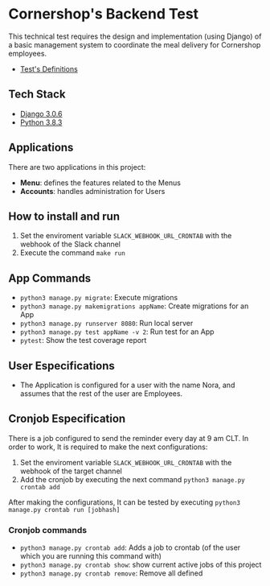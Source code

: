# Cornershop's Backend Test

This technical test requires the design and implementation (using Django) of a basic management system to coordinate the meal delivery for Cornershop employees.

- [Test's Definitions](<https://github.com/gegonzalez/Backend-Test-Gonzalez/blob/master/docs/Context.md>)

## Tech Stack

- [Django 3.0.6](<https://www.djangoproject.com/>)
- [Python 3.8.3](<https://www.python.org/downloads/>)

## Applications

There are two applications in this project:

- **Menu**: defines the features related to the Menus
- **Accounts**: handles administration for Users

## How to install and run

1. Set the enviroment variable `SLACK_WEBHOOK_URL_CRONTAB` with the webhook of the Slack channel
2. Execute the command `make run`

## App Commands

- `python3 manage.py migrate`: Execute migrations
- `python3 manage.py makemigrations appName`: Create migrations for an App
- `python3 manage.py runserver 8080`: Run local server
- `python3 manage.py test appName -v 2`: Run test for an App
- `pytest`: Show the test coverage report

## User Especifications

- The Application is configured for a user with the name Nora, and assumes that the rest of the user are Employees.

## Cronjob Especification

There is a job configured to send the reminder every day at 9 am CLT. In order to work, It is required to make the next configurations:

1. Set the enviroment variable `SLACK_WEBHOOK_URL_CRONTAB` with the webhook of the target channel
2. Add the cronjob by executing the next command `python3 manage.py crontab add`

After making the configurations, It can be tested by executing `python3 manage.py crontab run [jobhash]`

### Cronjob commands

- `python3 manage.py crontab add`: Adds a job to crontab (of the user which you are running this command with)
- `python3 manage.py crontab show`: show current active jobs of this project
- `python3 manage.py crontab remove`: Remove all defined
